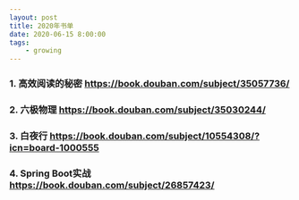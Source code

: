 ```yaml
---
layout: post
title: 2020年书单
date: 2020-06-15 8:00:00
tags: 
	- growing
---
```


###  1. 高效阅读的秘密 https://book.douban.com/subject/35057736/

###  2. 六极物理 https://book.douban.com/subject/35030244/

###  3. 白夜行 https://book.douban.com/subject/10554308/?icn=board-1000555

###  4. Spring Boot实战 https://book.douban.com/subject/26857423/